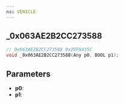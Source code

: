 ```yaml
---
ns: VEHICLE
---
```

## _0x063AE2B2CC273588

```c
// 0x063AE2B2CC273588 0x2EF8435C
void _0x063AE2B2CC273588(Any p0, BOOL p1);
```


## Parameters
* **p0**: 
* **p1**: 

